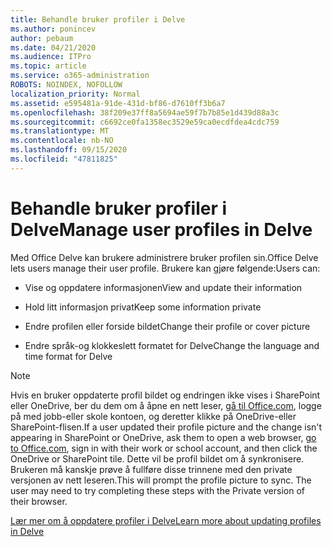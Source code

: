 ```yaml
---
title: Behandle bruker profiler i Delve
ms.author: ponincev
author: pebaum
ms.date: 04/21/2020
ms.audience: ITPro
ms.topic: article
ms.service: o365-administration
ROBOTS: NOINDEX, NOFOLLOW
localization_priority: Normal
ms.assetid: e595481a-91de-431d-bf86-d7610ff3b6a7
ms.openlocfilehash: 38f209e37ff8a5694ae59f7b7b85e1d439d88a3c
ms.sourcegitcommit: c6692ce0fa1358ec3529e59ca0ecdfdea4cdc759
ms.translationtype: MT
ms.contentlocale: nb-NO
ms.lasthandoff: 09/15/2020
ms.locfileid: "47811825"
---
```

# <a name="manage-user-profiles-in-delve"></a><span data-ttu-id="95e1c-102">Behandle bruker profiler i Delve</span><span class="sxs-lookup"><span data-stu-id="95e1c-102">Manage user profiles in Delve</span></span>

<span data-ttu-id="95e1c-103">Med Office Delve kan brukere administrere bruker profilen sin.</span><span class="sxs-lookup"><span data-stu-id="95e1c-103">Office Delve lets users manage their user profile.</span></span> <span data-ttu-id="95e1c-104">Brukere kan gjøre følgende:</span><span class="sxs-lookup"><span data-stu-id="95e1c-104">Users can:</span></span>
  
- <span data-ttu-id="95e1c-105">Vise og oppdatere informasjonen</span><span class="sxs-lookup"><span data-stu-id="95e1c-105">View and update their information</span></span>
    
- <span data-ttu-id="95e1c-106">Hold litt informasjon privat</span><span class="sxs-lookup"><span data-stu-id="95e1c-106">Keep some information private</span></span>
    
- <span data-ttu-id="95e1c-107">Endre profilen eller forside bildet</span><span class="sxs-lookup"><span data-stu-id="95e1c-107">Change their profile or cover picture</span></span>
    
- <span data-ttu-id="95e1c-108">Endre språk-og klokkeslett formatet for Delve</span><span class="sxs-lookup"><span data-stu-id="95e1c-108">Change the language and time format for Delve</span></span>
    
> [!NOTE]
> <span data-ttu-id="95e1c-109">Hvis en bruker oppdaterte profil bildet og endringen ikke vises i SharePoint eller OneDrive, ber du dem om å åpne en nett leser, [gå til Office.com](https://www.office.com), logge på med jobb-eller skole kontoen, og deretter klikke på OneDrive-eller SharePoint-flisen.</span><span class="sxs-lookup"><span data-stu-id="95e1c-109">If a user updated their profile picture and the change isn't appearing in SharePoint or OneDrive, ask them to open a web browser, [go to Office.com](https://www.office.com), sign in with their work or school account, and then click the OneDrive or SharePoint tile.</span></span> <span data-ttu-id="95e1c-110">Dette vil be profil bildet om å synkronisere. Brukeren må kanskje prøve å fullføre disse trinnene med den private versjonen av nett leseren.</span><span class="sxs-lookup"><span data-stu-id="95e1c-110">This will prompt the profile picture to sync. The user may need to try completing these steps with the Private version of their browser.</span></span> 
  
[<span data-ttu-id="95e1c-111">Lær mer om å oppdatere profiler i Delve</span><span class="sxs-lookup"><span data-stu-id="95e1c-111">Learn more about updating profiles in Delve</span></span>](https://go.microsoft.com/fwlink/?linkid=735070)
  

